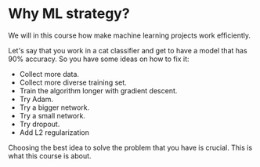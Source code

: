 # Why ML strategy?

We will in this course how make machine learning projects work efficiently.

Let's say that you work in a cat classifier and get to have a model that has 90% accuracy. So you have some ideas on how to fix it:

- Collect more data.
- Collect more diverse training set.
- Train the algorithm longer with gradient descent.
- Try Adam.
- Try a bigger network.
- Try a small network.
- Try dropout.
- Add L2 regularization

Choosing the best idea to solve the problem that you have is crucial. This is what this course is about.
